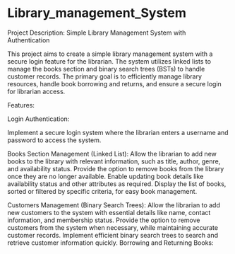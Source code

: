 # Library_management_System

Project Description: Simple Library Management System with Authentication

This project aims to create a simple library management system with a secure login feature for the librarian. The system utilizes linked lists to manage the books section and binary search trees (BSTs) to handle customer records. The primary goal is to efficiently manage library resources, handle book borrowing and returns, and ensure a secure login for librarian access.

Features:

Login Authentication:

Implement a secure login system where the librarian enters a username and password to access the system.

Books Section Management (Linked List):
Allow the librarian to add new books to the library with relevant information, such as title, author, genre, and availability status.
Provide the option to remove books from the library once they are no longer available.
Enable updating book details like availability status and other attributes as required.
Display the list of books, sorted or filtered by specific criteria, for easy book management.

Customers Management (Binary Search Trees):
Allow the librarian to add new customers to the system with essential details like name, contact information, and membership status.
Provide the option to remove customers from the system when necessary, while maintaining accurate customer records.
Implement efficient binary search trees to search and retrieve customer information quickly.
Borrowing and Returning Books:


